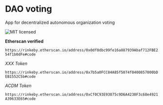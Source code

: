 # DAO voting

App for decentralized autonomous organization voting


![MIT licensed](https://img.shields.io/badge/license-MIT-blue.svg)

**Etherscan verified**

`https://rinkeby.etherscan.io/address/0x0df0dbc99fe16a887939Abaf712FBE254f1b0dFe#code`

*XXX Token*

`https://rinkeby.etherscan.io/address/0x7b5a0FCC84A85f5074f0400857000bDEB1552C5b#code`


*ACDM Token*

`https://rinkeby.etherscan.io/address/0xCf0C93E93075c9D6A4230F3c68e4921A39633E65#code`